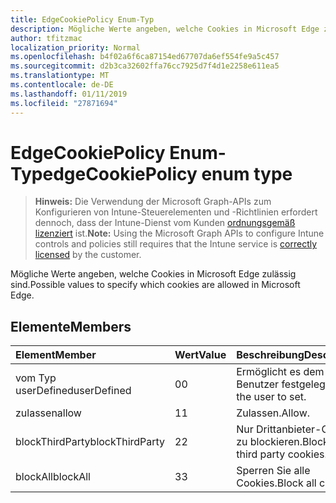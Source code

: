 ```yaml
---
title: EdgeCookiePolicy Enum-Typ
description: Mögliche Werte angeben, welche Cookies in Microsoft Edge zulässig sind.
author: tfitzmac
localization_priority: Normal
ms.openlocfilehash: b4f02a6f6ca87154ed67707da6ef554fe9a5c457
ms.sourcegitcommit: d2b3ca32602ffa76cc7925d7f4d1e2258e611ea5
ms.translationtype: MT
ms.contentlocale: de-DE
ms.lasthandoff: 01/11/2019
ms.locfileid: "27871694"
---
```

# <a name="edgecookiepolicy-enum-type"></a><span data-ttu-id="3eb65-103">EdgeCookiePolicy Enum-Typ</span><span class="sxs-lookup"><span data-stu-id="3eb65-103">edgeCookiePolicy enum type</span></span>

> <span data-ttu-id="3eb65-104">**Hinweis:** Die Verwendung der Microsoft Graph-APIs zum Konfigurieren von Intune-Steuerelementen und -Richtlinien erfordert dennoch, dass der Intune-Dienst vom Kunden [ordnungsgemäß lizenziert](https://go.microsoft.com/fwlink/?linkid=839381) ist.</span><span class="sxs-lookup"><span data-stu-id="3eb65-104">**Note:** Using the Microsoft Graph APIs to configure Intune controls and policies still requires that the Intune service is [correctly licensed](https://go.microsoft.com/fwlink/?linkid=839381) by the customer.</span></span>

<span data-ttu-id="3eb65-105">Mögliche Werte angeben, welche Cookies in Microsoft Edge zulässig sind.</span><span class="sxs-lookup"><span data-stu-id="3eb65-105">Possible values to specify which cookies are allowed in Microsoft Edge.</span></span>
## <a name="members"></a><span data-ttu-id="3eb65-106">Elemente</span><span class="sxs-lookup"><span data-stu-id="3eb65-106">Members</span></span>
|<span data-ttu-id="3eb65-107">Element</span><span class="sxs-lookup"><span data-stu-id="3eb65-107">Member</span></span>|<span data-ttu-id="3eb65-108">Wert</span><span class="sxs-lookup"><span data-stu-id="3eb65-108">Value</span></span>|<span data-ttu-id="3eb65-109">Beschreibung</span><span class="sxs-lookup"><span data-stu-id="3eb65-109">Description</span></span>|
|:---|:---|:---|
|<span data-ttu-id="3eb65-110">vom Typ userDefined</span><span class="sxs-lookup"><span data-stu-id="3eb65-110">userDefined</span></span>|<span data-ttu-id="3eb65-111">0</span><span class="sxs-lookup"><span data-stu-id="3eb65-111">0</span></span>|<span data-ttu-id="3eb65-112">Ermöglicht es dem Benutzer festgelegt.</span><span class="sxs-lookup"><span data-stu-id="3eb65-112">Allow the user to set.</span></span>|
|<span data-ttu-id="3eb65-113">zulassen</span><span class="sxs-lookup"><span data-stu-id="3eb65-113">allow</span></span>|<span data-ttu-id="3eb65-114">1</span><span class="sxs-lookup"><span data-stu-id="3eb65-114">1</span></span>|<span data-ttu-id="3eb65-115">Zulassen.</span><span class="sxs-lookup"><span data-stu-id="3eb65-115">Allow.</span></span>|
|<span data-ttu-id="3eb65-116">blockThirdParty</span><span class="sxs-lookup"><span data-stu-id="3eb65-116">blockThirdParty</span></span>|<span data-ttu-id="3eb65-117">2</span><span class="sxs-lookup"><span data-stu-id="3eb65-117">2</span></span>|<span data-ttu-id="3eb65-118">Nur Drittanbieter-Cookies zu blockieren.</span><span class="sxs-lookup"><span data-stu-id="3eb65-118">Block only third party cookies.</span></span>|
|<span data-ttu-id="3eb65-119">blockAll</span><span class="sxs-lookup"><span data-stu-id="3eb65-119">blockAll</span></span>|<span data-ttu-id="3eb65-120">3</span><span class="sxs-lookup"><span data-stu-id="3eb65-120">3</span></span>|<span data-ttu-id="3eb65-121">Sperren Sie alle Cookies.</span><span class="sxs-lookup"><span data-stu-id="3eb65-121">Block all cookies.</span></span>|




